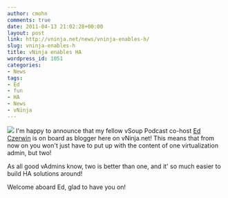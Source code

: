 ```yaml
---
author: cmohn
comments: true
date: 2011-04-13 21:02:28+00:00
layout: post
link: http://vninja.net/news/vninja-enables-h/
slug: vninja-enables-h
title: vNinja enables HA
wordpress_id: 1051
categories:
- News
tags:
- Ed
- fun
- HA
- News
- vNinja
---
```


![](http://vsoup.net/wp-content/uploads/2011/01/ed1.jpg)
I'm happy to announce that my fellow vSoup Podcast co-host [Ed Czerwin](http://twitter.com/eczerwin) is on board as blogger here on vNinja.net! This means that from now on you won't just have to put up with the content of one virtualization admin, but two! 

As all good vAdmins know, two is better than one, and it' so much easier to build HA solutions around!

Welcome aboard Ed, glad to have you on!




